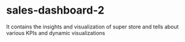 # sales-dashboard-2
It contains the insights and visualization of super store and tells about various KPIs and dynamic visualizations

